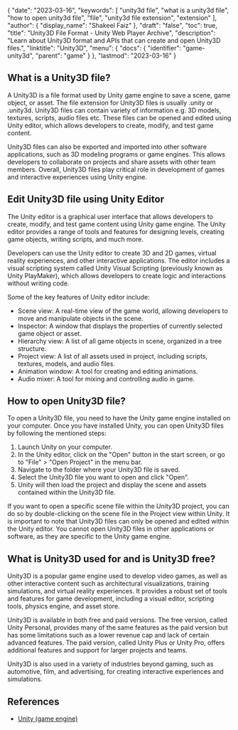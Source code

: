 {
  "date": "2023-03-16",
  "keywords": [
    "unity3d file",
    "what is a unity3d file",
    "how to open unity3d file",
    "file",
    "unity3d file extension",
    "extension"
  ],
  "author": {
    "display_name": "Shakeel Faiz"
  },
  "draft": "false",
  "toc": true,
  "title": "Unity3D File Format - Unity Web Player Archive",
  "description": "Learn about Unity3D format and APIs that can create and open Unity3D files.",
  "linktitle": "Unity3D",
  "menu": {
    "docs": {
      "identifier": "game-unity3d",
      "parent": "game"
    }
  },
  "lastmod": "2023-03-16"
}

## What is a Unity3D file?

A Unity3D is a file format used by Unity game engine to save a scene, game object, or asset. The file extension for Unity3D files is usually .unity or .unity3d. Unity3D files can contain variety of information e.g. 3D models, textures, scripts, audio files etc. These files can be opened and edited using Unity editor, which allows developers to create, modify, and test game content.

Unity3D files can also be exported and imported into other software applications, such as 3D modeling programs or game engines. This allows developers to collaborate on projects and share assets with other team members. Overall, Unity3D files play critical role in development of games and interactive experiences using Unity engine.

## Edit Unity3D file using Unity Editor

The Unity editor is a graphical user interface that allows developers to create, modify, and test game content using Unity game engine. The Unity editor provides a range of tools and features for designing levels, creating game objects, writing scripts, and much more.

Developers can use the Unity editor to create 3D and 2D games, virtual reality experiences, and other interactive applications. The editor includes a visual scripting system called Unity Visual Scripting (previously known as Unity PlayMaker), which allows developers to create logic and interactions without writing code.

Some of the key features of Unity editor include:

- Scene view: A real-time view of the game world, allowing developers to move and manipulate objects in the scene.
- Inspector: A window that displays the properties of currently selected game object or asset.
- Hierarchy view: A list of all game objects in scene, organized in a tree structure.
- Project view: A list of all assets used in project, including scripts, textures, models, and audio files.
- Animation window: A tool for creating and editing animations.
- Audio mixer: A tool for mixing and controlling audio in game.

## How to open Unity3D file?

To open a Unity3D file, you need to have the Unity game engine installed on your computer. Once you have installed Unity, you can open Unity3D files by following the mentioned steps:

1. Launch Unity on your computer.
2. In the Unity editor, click on the "Open" button in the start screen, or go to "File" > "Open Project" in the menu bar.
3. Navigate to the folder where your Unity3D file is saved.
4. Select the Unity3D file you want to open and click "Open".
5. Unity will then load the project and display the scene and assets contained within the Unity3D file.

If you want to open a specific scene file within the Unity3D project, you can do so by double-clicking on the scene file in the Project view within Unity. It is important to note that Unity3D files can only be opened and edited within the Unity editor. You cannot open Unity3D files in other applications or software, as they are specific to the Unity game engine.

## What is Unity3D used for and is Unity3D free?

Unity3D is a popular game engine used to develop video games, as well as other interactive content such as architectural visualizations, training simulations, and virtual reality experiences. It provides a robust set of tools and features for game development, including a visual editor, scripting tools, physics engine, and asset store.

Unity3D is available in both free and paid versions. The free version, called Unity Personal, provides many of the same features as the paid version but has some limitations such as a lower revenue cap and lack of certain advanced features. The paid version, called Unity Plus or Unity Pro, offers additional features and support for larger projects and teams.

Unity3D is also used in a variety of industries beyond gaming, such as automotive, film, and advertising, for creating interactive experiences and simulations.

## References
* [Unity (game engine)](https://en.wikipedia.org/wiki/Unity_(game_engine))
